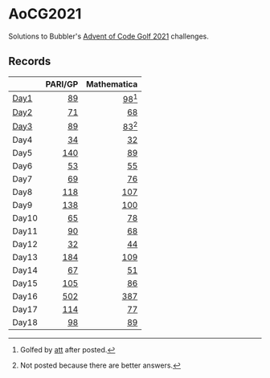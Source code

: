 # AoCG2021

Solutions to Bubbler's [Advent of Code Golf 2021] challenges.

## Records

|        |                 PARI/GP |                   Mathematica |
| :----- | ----------------------: | ----------------------------: |
| [Day1] |   [89](Day1/pari-gp.md) | [98](Day1/mathematica.md)[^1] |
| [Day2] |   [71](Day2/pari-gp.md) |     [68](Day2/mathematica.md) |
| [Day3] |   [89](Day3/pari-gp.md) | [83](Day3/mathematica.md)[^2] |
| Day4   |   [34](Day4/pari-gp.md) |     [32](Day4/mathematica.md) |
| Day5   |  [140](Day5/pari-gp.md) |     [89](Day5/mathematica.md) |
| Day6   |   [53](Day6/pari-gp.md) |     [55](Day6/mathematica.md) |
| Day7   |   [69](Day7/pari-gp.md) |     [76](Day7/mathematica.md) |
| Day8   |  [118](Day8/pari-gp.md) |    [107](Day8/mathematica.md) |
| Day9   |  [138](Day9/pari-gp.md) |    [100](Day9/mathematica.md) |
| Day10  |  [65](Day10/pari-gp.md) |    [78](Day10/mathematica.md) |
| Day11  |  [90](Day11/pari-gp.md) |    [68](Day11/mathematica.md) |
| Day12  |  [32](Day12/pari-gp.md) |    [44](Day12/mathematica.md) |
| Day13  | [184](Day13/pari-gp.md) |   [109](Day13/mathematica.md) |
| Day14  |  [67](Day14/pari-gp.md) |    [51](Day14/mathematica.md) |
| Day15  | [105](Day15/pari-gp.md) |    [86](Day15/mathematica.md) |
| Day16  | [502](Day16/pari-gp.md) |   [387](Day16/mathematica.md) |
| Day17  | [114](Day17/pari-gp.md) |    [77](Day17/mathematica.md) |
| Day18  |  [98](Day18/pari-gp.md) |    [89](Day18/mathematica.md) |

[^1]: Golfed by [att] after posted.
[^2]: Not posted because there are better answers.

[Advent of Code Golf 2021]: https://codegolf.meta.stackexchange.com/questions/24068/announcing-advent-of-code-golf-2021-event-challenge-sandbox
[att]: https://codegolf.stackexchange.com/users/81203/att
[Day1]: https://codegolf.stackexchange.com/q/237856/9288
[Day2]: https://codegolf.stackexchange.com/q/237920/9288
[Day3]: https://codegolf.stackexchange.com/q/237995/9288